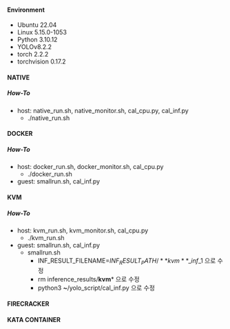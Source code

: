 #### Environment
- Ubuntu 22.04
- Linux 5.15.0-1053
- Python 3.10.12
- YOLOv8.2.2
- torch 2.2.2
- torchvision 0.17.2
  
#### NATIVE
##### How-To
- host: native_run.sh, native_monitor.sh, cal_cpu.py, cal_inf.py
  - ./native_run.sh
 
#### DOCKER
##### How-To
- host: docker_run.sh, docker_monitor.sh, cal_cpu.py
  - ./docker_run.sh
- guest: smallrun.sh, cal_inf.py 
#### KVM
##### How-To
- host: kvm_run.sh, kvm_monitor.sh, cal_cpu.py
  - ./kvm_run.sh
- guest: smallrun.sh, cal_inf.py
  - smallrun.sh
    - INF_RESULT_FILENAME=$INF_RESULT_PATH/**kvm**\_inf\_$1 으로 수정
    - rm inference_results/**kvm*** 으로 수정
    - python3 **~**/yolo_script/cal_inf.py 으로 수정
#### FIRECRACKER
#### KATA CONTAINER
